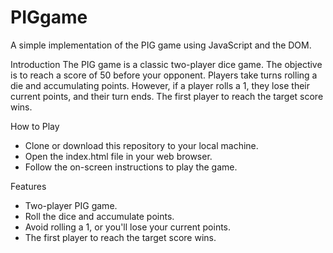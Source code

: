 # PIGgame
A simple implementation of the PIG game using JavaScript and the DOM.

Introduction
The PIG game is a classic two-player dice game. The objective is to reach a score of 50 before your opponent. Players take turns rolling a die and accumulating points. However, if a player
rolls a 1, they lose their current points, and their turn ends. The first player to reach the target score wins.

How to Play
* Clone or download this repository to your local machine.
* Open the index.html file in your web browser.
* Follow the on-screen instructions to play the game.

Features
* Two-player PIG game.
* Roll the dice and accumulate points.
* Avoid rolling a 1, or you'll lose your current points.
* The first player to reach the target score wins.
